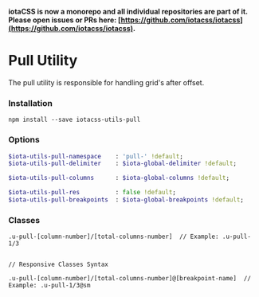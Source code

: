 **iotaCSS is now a monorepo and all individual repositories are part of it. Please open issues or PRs here: [https://github.com/iotacss/iotacss](https://github.com/iotacss/iotacss).**

# Pull Utility #

The pull utility is responsible for handling grid's after offset.


### Installation ###

```
npm install --save iotacss-utils-pull
```


### Options ###

```sass
$iota-utils-pull-namespace    : 'pull-' !default;
$iota-utils-pull-delimiter    : $iota-global-delimiter !default;

$iota-utils-pull-columns      : $iota-global-columns !default;

$iota-utils-pull-res          : false !default;
$iota-utils-pull-breakpoints  : $iota-global-breakpoints !default;
```


### Classes ###

```
.u-pull-[column-number]/[total-columns-number]  // Example: .u-pull-1/3


// Responsive Classes Syntax

.u-pull-[column-number]/[total-columns-number]@[breakpoint-name]  // Example: .u-pull-1/3@sm
```
